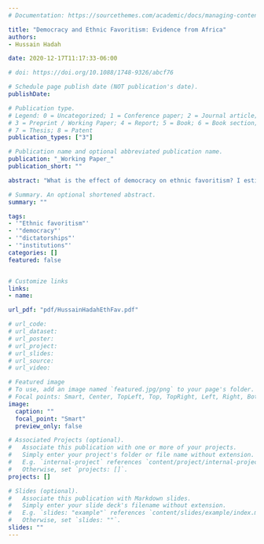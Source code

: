 ```yaml
---
# Documentation: https://sourcethemes.com/academic/docs/managing-content/

title: "Democracy and Ethnic Favoritism: Evidence from Africa"
authors:
- Hussain Hadah

date: 2020-12-17T11:17:33-06:00

# doi: https://doi.org/10.1088/1748-9326/abcf76

# Schedule page publish date (NOT publication's date).
publishDate:

# Publication type.
# Legend: 0 = Uncategorized; 1 = Conference paper; 2 = Journal article;
# 3 = Preprint / Working Paper; 4 = Report; 5 = Book; 6 = Book section;
# 7 = Thesis; 8 = Patent
publication_types: ["3"]

# Publication name and optional abbreviated publication name.
publication: "_Working Paper_"
publication_short: ""

abstract: "What is the effect of democracy on ethnic favoritism? I estimate the relationship between co-ethnicity and five outcomes of public good provision – education, infant health, wealth, access to clean drinking water and access to electricity – using data from twenty-one African countries. Following previous research, I use variation in co-ethnicity across ethnic groups and over time. I first estimate the relationship between these five outcomes and co-ethnicity in the full sample and then split the analysis between anocracies and democracies. I find mixed evidence of ethnic favoritism in the full sample. I find more evidence of co-ethnic targeting when comparing within democracies only and within anocracies only."

# Summary. An optional shortened abstract.
summary: ""

tags:
- '"Ethnic favoritism"'
- '"democracy"'
- '"dictatorships"'
- '"institutions"'
categories: []
featured: false


# Customize links
links:
- name:

url_pdf: "pdf/HussainHadahEthFav.pdf"

# url_code:
# url_dataset:
# url_poster:
# url_project:
# url_slides:
# url_source:
# url_video:

# Featured image
# To use, add an image named `featured.jpg/png` to your page's folder. 
# Focal points: Smart, Center, TopLeft, Top, TopRight, Left, Right, BottomLeft, Bottom, BottomRight.
image:
  caption: ""
  focal_point: "Smart"
  preview_only: false

# Associated Projects (optional).
#   Associate this publication with one or more of your projects.
#   Simply enter your project's folder or file name without extension.
#   E.g. `internal-project` references `content/project/internal-project/index.md`.
#   Otherwise, set `projects: []`.
projects: []

# Slides (optional).
#   Associate this publication with Markdown slides.
#   Simply enter your slide deck's filename without extension.
#   E.g. `slides: "example"` references `content/slides/example/index.md`.
#   Otherwise, set `slides: ""`.
slides: ""
---
```

